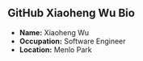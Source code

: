 ## GitHub Xiaoheng Wu Bio

- **Name:** Xiaoheng Wu
- **Occupation:** Software Engineer
- **Location:** Menlo Park
